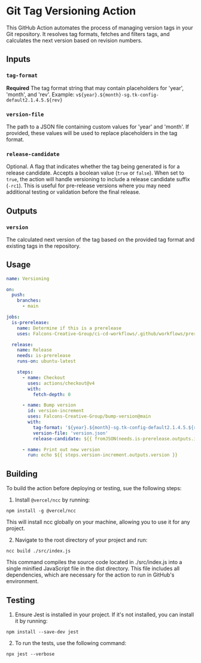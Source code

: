 # Git Tag Versioning Action

This GitHub Action automates the process of managing version tags in your Git repository. It resolves tag formats, fetches and filters tags, and calculates the next version based on revision numbers.

## Inputs

### `tag-format`

**Required** The tag format string that may contain placeholders for 'year', 'month', and 'rev'. Example: `v${year}.${month}-sg.tk-config-default2.1.4.5.${rev}`

### `version-file`

The path to a JSON file containing custom values for 'year' and 'month'. If provided, these values will be used to replace placeholders in the tag format.

### `release-candidate`

Optional. A flag that indicates whether the tag being generated is for a release candidate. Accepts a boolean value (`true` or `false`). When set to `true`, the action will handle versioning to include a release candidate suffix (`-rc1`). This is useful for pre-release versions where you may need additional testing or validation before the final release.

## Outputs

### `version`

The calculated next version of the tag based on the provided tag format and existing tags in the repository.

## Usage

```yaml
name: Versioning

on:
  push:
    branches:
      - main

jobs:
  is-prerelease:
    name: Determine if this is a prerelease
    uses: Falcons-Creative-Group/ci-cd-workflows/.github/workflows/prerelease-check.yml@main

  release:
    name: Release
    needs: is-prerelease
    runs-on: ubuntu-latest

    steps:
      - name: Checkout
        uses: actions/checkout@v4
        with:
          fetch-depth: 0

      - name: Bump version
        id: version-increment
        uses: Falcons-Creative-Group/bump-version@main
        with:
          tag-format: '${year}.${month}-sg.tk-config-default2.1.4.5.${rev}'
          version-file: 'version.json'
          release-candidate: ${{ fromJSON(needs.is-prerelease.outputs.is-prerelease) }}

      - name: Print out new version
        run: echo ${{ steps.version-increment.outputs.version }}
```

## Building

To build the action before deploying or testing, sue the following steps:

1. Install `@vercel/ncc` by running:

```
npm install -g @vercel/ncc
```
This will install ncc globally on your machine, allowing you to use it for any project.

2. Navigate to the root directory of your project and run:

```
ncc build ./src/index.js
```
This command compiles the source code located in ./src/index.js into a single minified JavaScript file in the dist directory. This file includes all dependencies, which are necessary for the action to run in GitHub's environment.

## Testing

1. Ensure Jest is installed in your project. If it's not installed, you can install it by running:

```
npm install --save-dev jest
```

2. To run the tests, use the following command:

```
npx jest --verbose
```